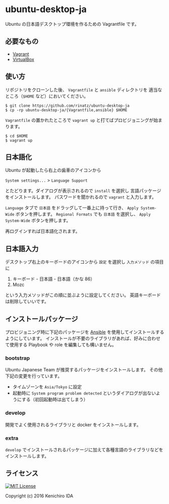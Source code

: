 # ubuntu-desktop-ja

Ubuntu の日本語デスクトップ環境を作るための Vagrantfile です。

## 必要なもの

* [Vagrant]
* [VirtualBox]

[Vagrant]: https://www.vagrantup.com/
[VirtualBox]: https://www.virtualbox.org/

## 使い方

リポジトリをクローンした後、 `Vagrantfile` と `ansible` ディレクトリを
適当なところ（`$HOME` など）においてください。

    $ git clone https://github.com/rinatz/ubuntu-desktop-ja
    $ cp -rp ubuntu-desktop-ja/{Vagrantfile,ansible} $HOME

`Vagrantfile` の置かれたところで `vagrant up` と打てばプロビジョニングが始まります。

    $ cd $HOME
    $ vagrant up

## 日本語化

Ubuntu が起動したら右上の歯車のアイコンから

`System settings...` > `Language Support`

とたどります。ダイアログが表示されるので `install` を選択し
言語パッケージをインストールします。
パスワードを聞かれるので `vagrant` と入力します。

`Language` タブで `日本語` をドラッグして一番上に持って行き、 `Apply System-Wide` ボタンを押します。
`Regional Formats` でも `日本語` を選択し、 `Apply System-Wide` ボタンを押します。

再ログインすれば日本語化されます。

## 日本語入力

デスクトップ右上のキーボードのアイコンから `設定` を選択し
`入力メソッド` の項目に

1. キーボード - 日本語 - 日本語（かな 86）
1. Mozc

という入力メソッドがこの順に並ぶように設定してください。
英語キーボードは削除していいです。

## インストールパッケージ

プロビジョニング時に下記のパッケージを [Ansible] を使用してインストールするようにしています。
インストールが不要のライブラリがあれば、好みに合わせて使用する
Playbook や role を編集しても構いません。

[Ansible]: https://www.ansible.com/

### bootstrap

Ubuntu Japanese Team が推奨するパッケージをインストールします。
その他下記の変更を行っています。

* タイムゾーンを `Asia/Tokyo` に設定
* 起動時に `System program problem detected` というダイアログが出ないようにする（初回起動時は出てしまう）

### develop

開発でよく使用されるライブラリと docker をインストールします。

### extra

`develop` でインストールされるパッケージに加えて各種言語のライブラリなどをインストールします。

## ライセンス

[![MIT License](http://img.shields.io/badge/license-MIT-blue.svg?style=flat)](LICENSE)

Copyright (c) 2016 Kenichiro IDA
